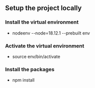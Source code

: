 ## Setup the project locally

### Install the virtual environment
- nodeenv --node=18.12.1 --prebuilt env

### Activate the virtual environment
- source env/bin/activate

### Install the packages
- npm install

